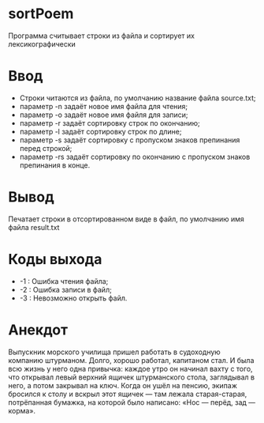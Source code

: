 # sortPoem

 Программа считывает строки из файла и сортирует их лексикографически  
 
 # Ввод  
 * Строки читаются из файла, по умолчанию название файла source.txt;  
 * параметр -n задаёт новое имя файла для чтения;  
 * параметр -o задаёт новое имя файля для записи;  
 * параметр -r задаёт сортировку строк по окончанию;  
 * параметр -l задаёт сортировку строк по длине;  
 * параметр -s задаёт сортировку с пропуском знаков препинания перед строкой;  
 * параметр -rs задаёт сортировку по окончанию с пропуском знаков препинания в конце.  
 
 # Вывод  
 Печатает строки в отсортированном виде в файл, по умолчанию имя файла result.txt
 
 # Коды выхода
 * -1 : Ошибка чтения файла;  
 * -2 : Ошибка записи в файл;  
 * -3 : Невозможно открыть файл.
 
 # Анекдот
 Выпускник морского училища пришел работать в судоходную компанию штурманом. Долго, хорошо работал, капитаном стал. 
 И была всю жизнь у него одна привычка: каждое утро он начинал вахту с того, что открывал левый верхний ящичек штурманского стола, заглядывал в него, а потом закрывал на ключ.
 Когда он ушёл на пенсию, экипаж бросился к столу и вскрыл этот ящичек — там лежала старая-старая, потрёпанная бумажка, на которой было написано: «Нос — перёд, зад — корма».
